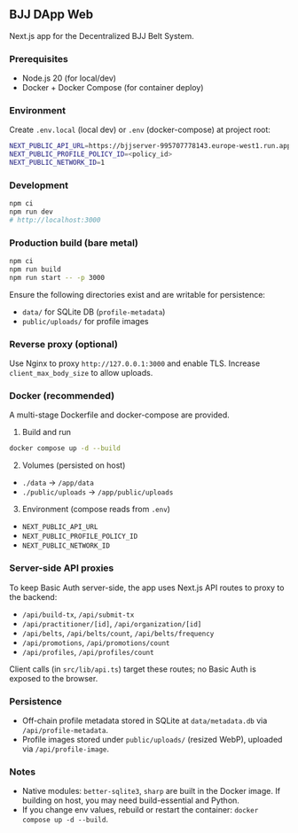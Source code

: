 ## BJJ DApp Web

Next.js app for the Decentralized BJJ Belt System.

### Prerequisites
- Node.js 20 (for local/dev)
- Docker + Docker Compose (for container deploy)

### Environment
Create `.env.local` (local dev) or `.env` (docker-compose) at project root:

```bash
NEXT_PUBLIC_API_URL=https://bjjserver-995707778143.europe-west1.run.app
NEXT_PUBLIC_PROFILE_POLICY_ID=<policy_id>
NEXT_PUBLIC_NETWORK_ID=1
```

### Development
```bash
npm ci
npm run dev
# http://localhost:3000
```

### Production build (bare metal)
```bash
npm ci
npm run build
npm run start -- -p 3000
```

Ensure the following directories exist and are writable for persistence:
- `data/` for SQLite DB (`profile-metadata`)
- `public/uploads/` for profile images

### Reverse proxy (optional)
Use Nginx to proxy `http://127.0.0.1:3000` and enable TLS. Increase `client_max_body_size` to allow uploads.

### Docker (recommended)
A multi-stage Dockerfile and docker-compose are provided.

1) Build and run
```bash
docker compose up -d --build
```

2) Volumes (persisted on host)
- `./data` → `/app/data`
- `./public/uploads` → `/app/public/uploads`

3) Environment (compose reads from `.env`)
- `NEXT_PUBLIC_API_URL`
- `NEXT_PUBLIC_PROFILE_POLICY_ID`
- `NEXT_PUBLIC_NETWORK_ID`

### Server-side API proxies
To keep Basic Auth server-side, the app uses Next.js API routes to proxy to the backend:
- `/api/build-tx`, `/api/submit-tx`
- `/api/practitioner/[id]`, `/api/organization/[id]`
- `/api/belts`, `/api/belts/count`, `/api/belts/frequency`
- `/api/promotions`, `/api/promotions/count`
- `/api/profiles`, `/api/profiles/count`

Client calls (in `src/lib/api.ts`) target these routes; no Basic Auth is exposed to the browser.

### Persistence
- Off-chain profile metadata stored in SQLite at `data/metadata.db` via `/api/profile-metadata`.
- Profile images stored under `public/uploads/` (resized WebP), uploaded via `/api/profile-image`.

### Notes
- Native modules: `better-sqlite3`, `sharp` are built in the Docker image. If building on host, you may need build-essential and Python.
- If you change env values, rebuild or restart the container: `docker compose up -d --build`.

